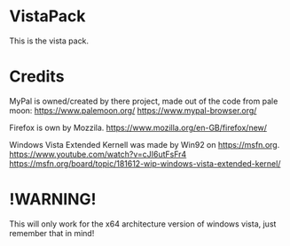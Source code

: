 # VistaPack
This is the vista pack.

# Credits
MyPal is owned/created by there project, made out of the code from pale moon: https://www.palemoon.org/ https://www.mypal-browser.org/

Firefox is own by Mozzila. https://www.mozilla.org/en-GB/firefox/new/

Windows Vista Extended Kernell was made by Win92 on https://msfn.org. https://www.youtube.com/watch?v=cJI6utFsFr4 https://msfn.org/board/topic/181612-wip-windows-vista-extended-kernel/

# !WARNING!
This will only work for the x64 architecture version of windows vista, just remember that in mind!
